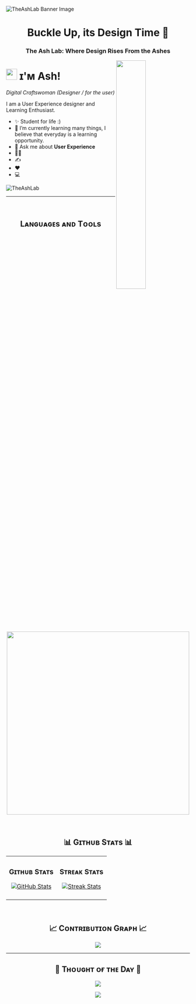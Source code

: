 <!--Banner-->
![TheAshLab Banner Image](./banner.png)

<h1 align="center">Buckle Up, its Design Time 🔮</h1>
<h3 align="center">The Ash Lab: Where Design Rises From the Ashes</h3>

<!--Night Owl image-->
<div>
  <img align="right" width="40%" src="https://owlbertsio-resized.s3.amazonaws.com/Popper.psd.full.png">
</div>

<!--Header Name-->
# <img src="https://emojis.slackmojis.com/emojis/images/1531849430/4246/blob-sunglasses.gif?1531849430" width="30"/> ɪ'ᴍ Ash! 
*Digital Craftswoman (Designer / for the user)*
<br /> 

<!--Start Intro-->               
<p align="left">I am a User Experience designer and Learning Enthusiast.</p>

- ✨ Student for life :)
- 🌱 I’m currently learning many things, I believe that everyday is a learning opportunity.
- 💬 Ask me about **User Experience**
- 💁‍♂️ 
- ✍ 
- ❤ 
- 💻 
<!--End Intro-->

<!--Profile Count Badge-->
<p align="left">
  <img src="https://komarev.com/ghpvc/?username=TheAshLab&label=Profile%20views&color=770677&style=for-the-badge&logo=star" alt="TheAshLab" style="padding-right:20px;" />
</p>

---
<br />

<!--Languages and Tools Section-->       
<h2 align="center">Lᴀɴɢᴜᴀɢᴇs ᴀɴᴅ Tᴏᴏʟs</h2> 
<p align="center">
<img width="500px"  src="https://skillicons.dev/icons?i=py,html,css,vscode,figma,photoshop,illustrator,&perline=10"  />
</p>
<br />


<!--Trophies Section-->   

<!--Github stats Table--> 
<h2 align="center">📊 Gɪᴛʜᴜʙ Sᴛᴀᴛs 📊</h2>

<table width="100%">
  <tr>
    <td width="50%">
      <h3 align="center"><strong>Gɪᴛʜᴜʙ Sᴛᴀᴛs</strong></h3>
      <p align="center">
        <a href="https://github.com/TheAshLab">
          <img align="center" src="https://github-readme-stats.vercel.app/api?username=TheAshLab&count_private=true&show_icons=true&theme=nightowl" alt="GitHub Stats" />
        </a>
      </p>
    </td>
    <td width="50%">
      <h3 align="center"><strong>Sᴛʀᴇᴀᴋ Sᴛᴀᴛs</strong></h3>
      <p align="center">
        <a href="https://github.com/TheAshLab">
          <img align="center" src="https://streak-stats.demolab.com?user=TheAshLab&theme=nightowl" alt="Streak Stats" />
        </a>
      </p>
    </td>
  </tr>
  <tr>
    <td width="50%">
  </tr>
</table>
<br />

<!--Contribution Graph-->
<h2 align="center">📈 Cᴏɴᴛʀɪʙᴜᴛɪᴏɴ Gʀᴀᴘʜ 📈</h2>
<div align="center">
    <img src="https://github-readme-activity-graph.vercel.app/graph?username=TheAshLab&bg_color=011627&color=79d3c3&line=c792ea&point=ffeb95&area=true&hide_border=false" border-radius="15">
</div>

---

<!--Dynamic Quote card updated everyday at 12 PM--> 
<h2 align="center">🌟 Tʜᴏᴜɢʜᴛ ᴏғ ᴛʜᴇ Dᴀʏ 🌟</h2>


<!--STARTS_HERE_QUOTE_CARD-->
<p align="center">
    <img src="https://readme-daily-quotes.vercel.app/api?author=Charles%20Dickens&quote=There%20is%20nothing%20in%20the%20world%20so%20irresistibly%20contagious%20as%20laughter%20and%20good%20humor.&theme=dark&bg_color=011627&author_color=ffeb95">
</p>
<!--ENDS_HERE_QUOTE_CARD-->

<!--Footer--> 
<p align="center">
  <img src="https://capsule-render.vercel.app/api?type=waving&color=gradient&height=65&section=footer"/>
</p>
